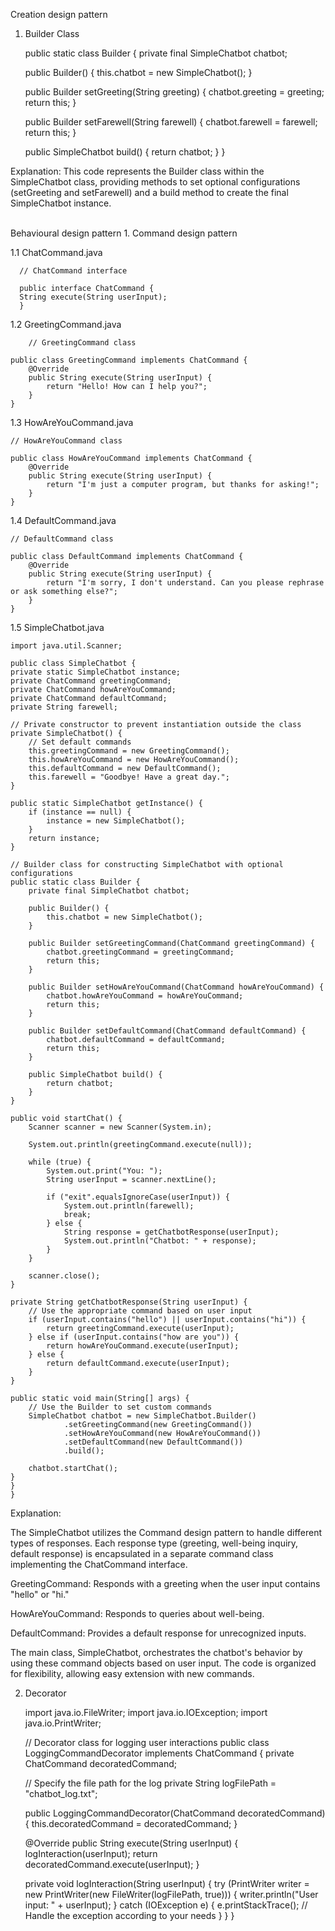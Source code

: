 Creation design pattern
1. Builder Class


      public static class Builder {
      private final SimpleChatbot chatbot;

      public Builder() {
      this.chatbot = new SimpleChatbot();
      }

      public Builder setGreeting(String greeting) {
      chatbot.greeting = greeting;
      return this;
      }

      public Builder setFarewell(String farewell) {
      chatbot.farewell = farewell;
      return this;
      }

      public SimpleChatbot build() {
      return chatbot;
      }
      }

Explanation:
This code represents the Builder class within the SimpleChatbot class, providing methods to set optional configurations (setGreeting and setFarewell) and a build method to create the final SimpleChatbot instance.

<br>
Behavioural design pattern
1.  Command design pattern

   1.1 ChatCommand.java
   
   
      // ChatCommand interface

      public interface ChatCommand {
      String execute(String userInput);
      }

   1.2 GreetingCommand.java

        // GreetingCommand class

    public class GreetingCommand implements ChatCommand {
        @Override
        public String execute(String userInput) {
            return "Hello! How can I help you?";
        }
    }



1.3 HowAreYouCommand.java


    // HowAreYouCommand class
    
    public class HowAreYouCommand implements ChatCommand {
        @Override
        public String execute(String userInput) {
            return "I'm just a computer program, but thanks for asking!";
        }
    }

1.4 DefaultCommand.java


    // DefaultCommand class

    public class DefaultCommand implements ChatCommand {
        @Override
        public String execute(String userInput) {
            return "I'm sorry, I don't understand. Can you please rephrase or ask something else?";
        }
    }

1.5 SimpleChatbot.java

    import java.util.Scanner;
    
    public class SimpleChatbot {
    private static SimpleChatbot instance;
    private ChatCommand greetingCommand;
    private ChatCommand howAreYouCommand;
    private ChatCommand defaultCommand;
    private String farewell;

    // Private constructor to prevent instantiation outside the class
    private SimpleChatbot() {
        // Set default commands
        this.greetingCommand = new GreetingCommand();
        this.howAreYouCommand = new HowAreYouCommand();
        this.defaultCommand = new DefaultCommand();
        this.farewell = "Goodbye! Have a great day.";
    }

    public static SimpleChatbot getInstance() {
        if (instance == null) {
            instance = new SimpleChatbot();
        }
        return instance;
    }

    // Builder class for constructing SimpleChatbot with optional configurations
    public static class Builder {
        private final SimpleChatbot chatbot;

        public Builder() {
            this.chatbot = new SimpleChatbot();
        }

        public Builder setGreetingCommand(ChatCommand greetingCommand) {
            chatbot.greetingCommand = greetingCommand;
            return this;
        }

        public Builder setHowAreYouCommand(ChatCommand howAreYouCommand) {
            chatbot.howAreYouCommand = howAreYouCommand;
            return this;
        }

        public Builder setDefaultCommand(ChatCommand defaultCommand) {
            chatbot.defaultCommand = defaultCommand;
            return this;
        }

        public SimpleChatbot build() {
            return chatbot;
        }
    }

    public void startChat() {
        Scanner scanner = new Scanner(System.in);

        System.out.println(greetingCommand.execute(null));

        while (true) {
            System.out.print("You: ");
            String userInput = scanner.nextLine();

            if ("exit".equalsIgnoreCase(userInput)) {
                System.out.println(farewell);
                break;
            } else {
                String response = getChatbotResponse(userInput);
                System.out.println("Chatbot: " + response);
            }
        }

        scanner.close();
    }

    private String getChatbotResponse(String userInput) {
        // Use the appropriate command based on user input
        if (userInput.contains("hello") || userInput.contains("hi")) {
            return greetingCommand.execute(userInput);
        } else if (userInput.contains("how are you")) {
            return howAreYouCommand.execute(userInput);
        } else {
            return defaultCommand.execute(userInput);
        }
    }

    public static void main(String[] args) {
        // Use the Builder to set custom commands
        SimpleChatbot chatbot = new SimpleChatbot.Builder()
                .setGreetingCommand(new GreetingCommand())
                .setHowAreYouCommand(new HowAreYouCommand())
                .setDefaultCommand(new DefaultCommand())
                .build();

        chatbot.startChat();
    }
    }
    }

Explanation:

The SimpleChatbot utilizes the Command design pattern to handle different types of responses. Each response type (greeting, well-being inquiry, default response) is encapsulated in a separate command class implementing the ChatCommand interface.

GreetingCommand: Responds with a greeting when the user input contains "hello" or "hi."

HowAreYouCommand: Responds to queries about well-being.

DefaultCommand: Provides a default response for unrecognized inputs.

The main class, SimpleChatbot, orchestrates the chatbot's behavior by using these command objects based on user input. The code is organized for flexibility, allowing easy extension with new commands.


2. Decorator 


    import java.io.FileWriter; 
    import java.io.IOException;
    import java.io.PrintWriter;

    // Decorator class for logging user interactions
    public class LoggingCommandDecorator implements ChatCommand {
    private ChatCommand decoratedCommand;

    // Specify the file path for the log
    private String logFilePath = "chatbot_log.txt";

    public LoggingCommandDecorator(ChatCommand decoratedCommand) {
        this.decoratedCommand = decoratedCommand;
    }

    @Override
    public String execute(String userInput) {
        logInteraction(userInput);
        return decoratedCommand.execute(userInput);
    }

    private void logInteraction(String userInput) {
        try (PrintWriter writer = new PrintWriter(new FileWriter(logFilePath, true))) {
            writer.println("User input: " + userInput);
        } catch (IOException e) {
            e.printStackTrace(); // Handle the exception according to your needs
        }
    }
    }
